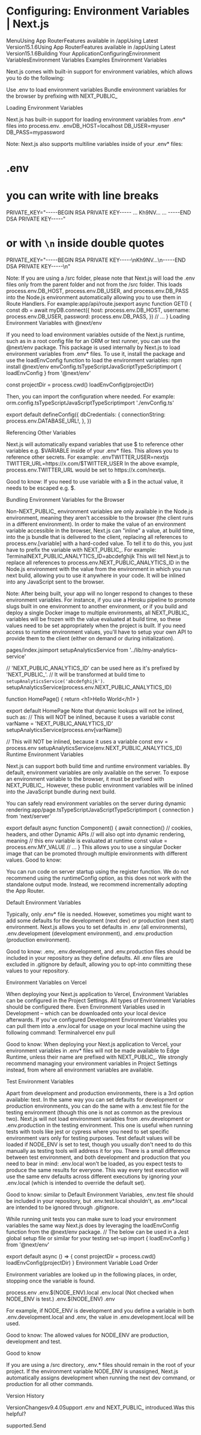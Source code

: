 # Configuring: Environment Variables | Next.js

<p>MenuUsing App RouterFeatures available in /appUsing Latest Version15.1.6Using App RouterFeatures available in /appUsing Latest Version15.1.6Building Your ApplicationConfiguringEnvironment VariablesEnvironment Variables
Examples
Environment Variables</p>
<p>Next.js comes with built-in support for environment variables, which allows you to do the following:</p>
<p>Use .env to load environment variables
Bundle environment variables for the browser by prefixing with NEXT_PUBLIC_</p>
<p>Loading Environment Variables</p>
<p>Next.js has built-in support for loading environment variables from .env* files into process.env.
.envDB_HOST=localhost
DB_USER=myuser
DB_PASS=mypassword</p>
<p>Note: Next.js also supports multiline variables inside of your .env* files:</p>
<h1>.env</h1>
<h1>you can write with line breaks</h1>
<p>PRIVATE_KEY=&quot;-----BEGIN RSA PRIVATE KEY-----
...
Kh9NV...
...
-----END DSA PRIVATE KEY-----&quot;</p>
<h1>or with <code>\n</code> inside double quotes</h1>
<p>PRIVATE_KEY=&quot;-----BEGIN RSA PRIVATE KEY-----\nKh9NV...\n-----END DSA PRIVATE KEY-----\n&quot;</p>
<p>Note: If you are using a /src folder, please note that Next.js will load the .env files only from the parent folder and not from the /src folder.
This loads process.env.DB_HOST, process.env.DB_USER, and process.env.DB_PASS into the Node.js environment automatically allowing you to use them in Route Handlers.
For example:app/api/route.jsexport async function GET() {
const db = await myDB.connect({
host: process.env.DB_HOST,
username: process.env.DB_USER,
password: process.env.DB_PASS,
})
// ...
}
Loading Environment Variables with @next/env</p>
<p>If you need to load environment variables outside of the Next.js runtime, such as in a root config file for an ORM or test runner, you can use the @next/env package.
This package is used internally by Next.js to load environment variables from .env* files.
To use it, install the package and use the loadEnvConfig function to load the environment variables:
npm install @next/env
envConfig.tsTypeScriptJavaScriptTypeScriptimport { loadEnvConfig } from '@next/env'</p>
<p>const projectDir = process.cwd()
loadEnvConfig(projectDir)</p>
<p>Then, you can import the configuration where needed. For example:
orm.config.tsTypeScriptJavaScriptTypeScriptimport './envConfig.ts'</p>
<p>export default defineConfig({
dbCredentials: {
connectionString: process.env.DATABASE_URL!,
},
})</p>
<p>Referencing Other Variables</p>
<p>Next.js will automatically expand variables that use $ to reference other variables e.g. $VARIABLE inside of your .env* files. This allows you to reference other secrets. For example:
.envTWITTER_USER=nextjs
TWITTER_URL=https://x.com/$TWITTER_USER
In the above example, process.env.TWITTER_URL would be set to https://x.com/nextjs.</p>
<p>Good to know: If you need to use variable with a $ in the actual value, it needs to be escaped e.g. $.</p>
<p>Bundling Environment Variables for the Browser</p>
<p>Non-NEXT_PUBLIC_ environment variables are only available in the Node.js environment, meaning they aren't accessible to the browser (the client runs in a different environment).
In order to make the value of an environment variable accessible in the browser, Next.js can &quot;inline&quot; a value, at build time, into the js bundle that is delivered to the client, replacing all references to process.env.[variable] with a hard-coded value. To tell it to do this, you just have to prefix the variable with NEXT_PUBLIC_. For example:
TerminalNEXT_PUBLIC_ANALYTICS_ID=abcdefghijk
This will tell Next.js to replace all references to process.env.NEXT_PUBLIC_ANALYTICS_ID in the Node.js environment with the value from the environment in which you run next build, allowing you to use it anywhere in your code. It will be inlined into any JavaScript sent to the browser.</p>
<p>Note: After being built, your app will no longer respond to changes to these environment variables. For instance, if you use a Heroku pipeline to promote slugs built in one environment to another environment, or if you build and deploy a single Docker image to multiple environments, all NEXT_PUBLIC_ variables will be frozen with the value evaluated at build time, so these values need to be set appropriately when the project is built. If you need access to runtime environment values, you'll have to setup your own API to provide them to the client (either on demand or during initialization).</p>
<p>pages/index.jsimport setupAnalyticsService from '../lib/my-analytics-service'</p>
<p>// 'NEXT_PUBLIC_ANALYTICS_ID' can be used here as it's prefixed by 'NEXT_PUBLIC_'.
// It will be transformed at build time to <code>setupAnalyticsService('abcdefghijk')</code>.
setupAnalyticsService(process.env.NEXT_PUBLIC_ANALYTICS_ID)</p>
<p>function HomePage() {
return &lt;h1&gt;Hello World&lt;/h1&gt;
}</p>
<p>export default HomePage
Note that dynamic lookups will not be inlined, such as:
// This will NOT be inlined, because it uses a variable
const varName = 'NEXT_PUBLIC_ANALYTICS_ID'
setupAnalyticsService(process.env[varName])</p>
<p>// This will NOT be inlined, because it uses a variable
const env = process.env
setupAnalyticsService(env.NEXT_PUBLIC_ANALYTICS_ID)
Runtime Environment Variables</p>
<p>Next.js can support both build time and runtime environment variables.
By default, environment variables are only available on the server. To expose an environment variable to the browser, it must be prefixed with NEXT_PUBLIC_. However, these public environment variables will be inlined into the JavaScript bundle during next build.</p>
<p>You can safely read environment variables on the server during dynamic rendering:app/page.tsTypeScriptJavaScriptTypeScriptimport { connection } from 'next/server'</p>
<p>export default async function Component() {
await connection()
// cookies, headers, and other Dynamic APIs
// will also opt into dynamic rendering, meaning
// this env variable is evaluated at runtime
const value = process.env.MY_VALUE
// ...
}
This allows you to use a singular Docker image that can be promoted through multiple environments with different values.
Good to know:</p>
<p>You can run code on server startup using the register function.
We do not recommend using the runtimeConfig option, as this does not work with the standalone output mode. Instead, we recommend incrementally adopting the App Router.</p>
<p>Default Environment Variables</p>
<p>Typically, only .env* file is needed. However, sometimes you might want to add some defaults for the development (next dev) or production (next start) environment.
Next.js allows you to set defaults in .env (all environments), .env.development (development environment), and .env.production (production environment).</p>
<p>Good to know: .env, .env.development, and .env.production files should be included in your repository as they define defaults. All .env files are excluded in .gitignore by default, allowing you to opt-into committing these values to your repository.</p>
<p>Environment Variables on Vercel</p>
<p>When deploying your Next.js application to Vercel, Environment Variables can be configured in the Project Settings.
All types of Environment Variables should be configured there. Even Environment Variables used in Development – which can be downloaded onto your local device afterwards.
If you've configured Development Environment Variables you can pull them into a .env.local for usage on your local machine using the following command:
Terminalvercel env pull</p>
<p>Good to know: When deploying your Next.js application to Vercel, your environment variables in .env* files will not be made available to Edge Runtime, unless their name are prefixed with NEXT_PUBLIC_. We strongly recommend managing your environment variables in Project Settings instead, from where all environment variables are available.</p>
<p>Test Environment Variables</p>
<p>Apart from development and production environments, there is a 3rd option available: test. In the same way you can set defaults for development or production environments, you can do the same with a .env.test file for the testing environment (though this one is not as common as the previous two). Next.js will not load environment variables from .env.development or .env.production in the testing environment.
This one is useful when running tests with tools like jest or cypress where you need to set specific environment vars only for testing purposes. Test default values will be loaded if NODE_ENV is set to test, though you usually don't need to do this manually as testing tools will address it for you.
There is a small difference between test environment, and both development and production that you need to bear in mind: .env.local won't be loaded, as you expect tests to produce the same results for everyone. This way every test execution will use the same env defaults across different executions by ignoring your .env.local (which is intended to override the default set).</p>
<p>Good to know: similar to Default Environment Variables, .env.test file should be included in your repository, but .env.test.local shouldn't, as .env*.local are intended to be ignored through .gitignore.</p>
<p>While running unit tests you can make sure to load your environment variables the same way Next.js does by leveraging the loadEnvConfig function from the @next/env package.
// The below can be used in a Jest global setup file or similar for your testing set-up
import { loadEnvConfig } from '@next/env'</p>
<p>export default async () =&gt; {
const projectDir = process.cwd()
loadEnvConfig(projectDir)
}
Environment Variable Load Order</p>
<p>Environment variables are looked up in the following places, in order, stopping once the variable is found.</p>
<p>process.env
.env.$(NODE_ENV).local
.env.local (Not checked when NODE_ENV is test.)
.env.$(NODE_ENV)
.env</p>
<p>For example, if NODE_ENV is development and you define a variable in both .env.development.local and .env, the value in .env.development.local will be used.</p>
<p>Good to know: The allowed values for NODE_ENV are production, development and test.</p>
<p>Good to know</p>
<p>If you are using a /src directory, .env.* files should remain in the root of your project.
If the environment variable NODE_ENV is unassigned, Next.js automatically assigns development when running the next dev command, or production for all other commands.</p>
<p>Version History</p>
<p>VersionChangesv9.4.0Support .env and NEXT_PUBLIC_ introduced.Was this helpful?</p>
<p>supported.Send</p>
